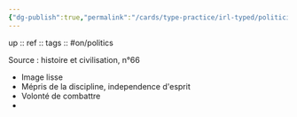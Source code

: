 ```yaml
---
{"dg-publish":true,"permalink":"/cards/type-practice/irl-typed/politiciens/presidents-us/eisenhower/","created":"","updated":"2023-02-19T16:10:57.639+01:00"}
---
```


up :: 
ref :: 
tags :: #on/politics 

Source : histoire et civilisation, n°66

- Image lisse 
- Mépris de la discipline, independence d'esprit 
- Volonté de combattre 
- 